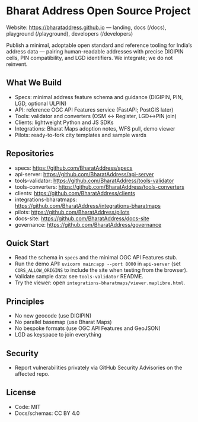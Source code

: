 # Bharat Address Open Source Project

Website: https://bharataddress.github.io — landing, docs (/docs), playground (/playground), developers (/developers)

Publish a minimal, adoptable open standard and reference tooling for India’s address data — pairing human-readable addresses with precise DIGIPIN cells, PIN compatibility, and LGD identifiers. We integrate; we do not reinvent.

## What We Build
- Specs: minimal address feature schema and guidance (DIGIPIN, PIN, LGD, optional ULPIN)
- API: reference OGC API Features service (FastAPI; PostGIS later)
- Tools: validator and converters (OSM ↔ Register, LGD↔PIN join)
- Clients: lightweight Python and JS SDKs
- Integrations: Bharat Maps adoption notes, WFS pull, demo viewer
- Pilots: ready-to-fork city templates and sample wards

## Repositories
- specs: https://github.com/BharatAddress/specs
- api-server: https://github.com/BharatAddress/api-server
- tools-validator: https://github.com/BharatAddress/tools-validator
- tools-converters: https://github.com/BharatAddress/tools-converters
- clients: https://github.com/BharatAddress/clients
- integrations-bharatmaps: https://github.com/BharatAddress/integrations-bharatmaps
- pilots: https://github.com/BharatAddress/pilots
- docs-site: https://github.com/BharatAddress/docs-site
- governance: https://github.com/BharatAddress/governance

## Quick Start
- Read the schema in `specs` and the minimal OGC API Features stub.
- Run the demo API: `uvicorn main:app --port 8000` in `api-server` (set `CORS_ALLOW_ORIGINS` to include the site when testing from the browser).
- Validate sample data: see `tools-validator` README.
- Try the viewer: open `integrations-bharatmaps/viewer.maplibre.html`.

## Principles
- No new geocode (use DIGIPIN)
- No parallel basemap (use Bharat Maps)
- No bespoke formats (use OGC API Features and GeoJSON)
- LGD as keyspace to join everything

## Security
- Report vulnerabilities privately via GitHub Security Advisories on the affected repo.

## License
- Code: MIT
- Docs/schemas: CC BY 4.0
